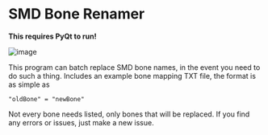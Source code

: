 # SMD Bone Renamer

**This requires PyQt to run!**

![image](https://user-images.githubusercontent.com/7193583/230805435-4bf103a9-5dca-4f00-b48b-3cc40eafd3a6.png)

This program can batch replace SMD bone names, in the event you need to do such a thing. Includes an example bone mapping TXT file, the format is as simple as
```
"oldBone" = "newBone"
```

Not every bone needs listed, only bones that will be replaced. If you find any errors or issues, just make a new issue.
